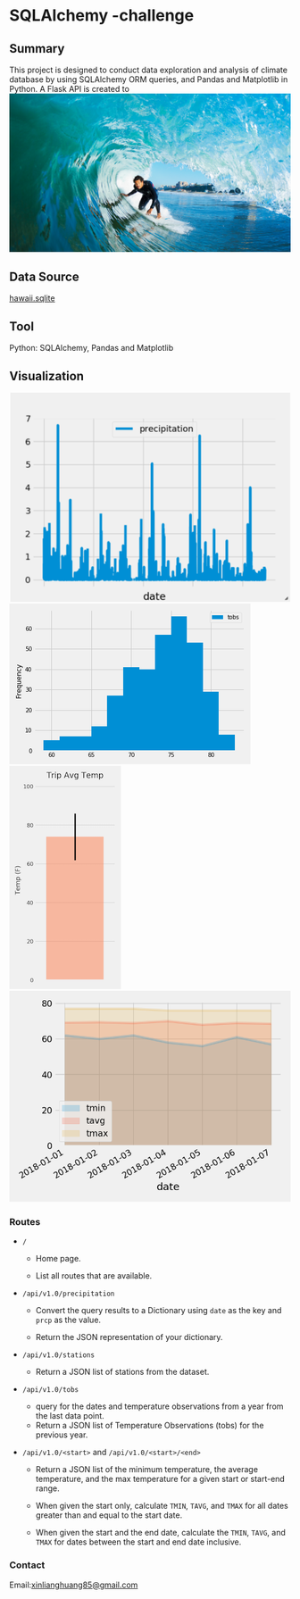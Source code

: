 # SQLAlchemy -challenge

## Summary
This project is designed to conduct data exploration and analysis of climate database by using SQLAlchemy ORM queries, and Pandas and Matplotlib in Python.
A Flask API is created to
![surfs-up.png](Images/surfs-up.png)

## Data Source ##
[hawaii.sqlite](Resources/hawaii.sqlite) 
## Tool ##
Python: SQLAlchemy, Pandas and Matplotlib


## Visualization ##

  ![precipitation](Images/precipitation.png)<br>
  ![station-histogram](Images/station-histogram.png)<br>
  ![temperature](Images/temperature.png)<br>
  ![daily-normals](Images/daily-normals.png)<br>



### Routes

* `/`

  * Home page.

  * List all routes that are available.

* `/api/v1.0/precipitation`

  * Convert the query results to a Dictionary using `date` as the key and `prcp` as the value.

  * Return the JSON representation of your dictionary.

* `/api/v1.0/stations`

  * Return a JSON list of stations from the dataset.

* `/api/v1.0/tobs`
  * query for the dates and temperature observations from a year from the last data point.
  * Return a JSON list of Temperature Observations (tobs) for the previous year.

* `/api/v1.0/<start>` and `/api/v1.0/<start>/<end>`

  * Return a JSON list of the minimum temperature, the average temperature, and the max temperature for a given start or start-end range.

  * When given the start only, calculate `TMIN`, `TAVG`, and `TMAX` for all dates greater than and equal to the start date.

  * When given the start and the end date, calculate the `TMIN`, `TAVG`, and `TMAX` for dates between the start and end date inclusive.



### Contact

Email:xinlianghuang85@gmail.com
